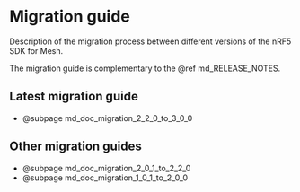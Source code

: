 # Migration guide

Description of the migration process between different versions of the nRF5 SDK for Mesh.

The migration guide is complementary to the @ref md_RELEASE_NOTES.

## Latest migration guide
- @subpage md_doc_migration_2_2_0_to_3_0_0

## Other migration guides
- @subpage md_doc_migration_2_0_1_to_2_2_0
- @subpage md_doc_migration_1_0_1_to_2_0_0

